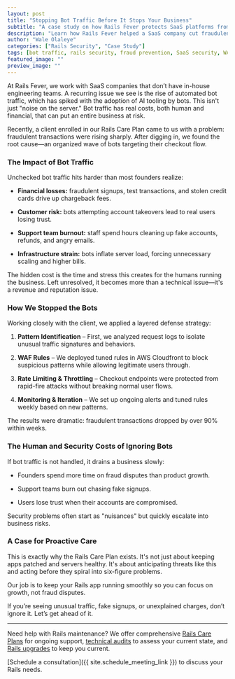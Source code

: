 ```yaml
---
layout: post
title: "Stopping Bot Traffic Before It Stops Your Business"
subtitle: "A case study on how Rails Fever protects SaaS platforms from the hidden costs of fraudulent traffic"
description: "Learn how Rails Fever helped a SaaS company cut fraudulent transactions by 90% by stopping bot traffic. A case study in Rails Care Plan security and stability. "
author: "Wale Olaleye"
categories: ["Rails Security", "Case Study"]
tags: [bot traffic, rails security, fraud prevention, SaaS security, WAF, Rails Care Plan, AWS Cloudfront]
featured_image: ""
preview_image: ""
---
```


At Rails Fever, we work with SaaS companies that don’t have in-house engineering teams. A recurring issue we see is the rise of automated bot traffic, which has spiked with the adoption of AI tooling by bots. This isn't just "noise on the server." Bot traffic has real costs, both human and financial, that can put an entire business at risk.

Recently, a client enrolled in our Rails Care Plan came to us with a problem: fraudulent transactions were rising sharply. After digging in, we found the root cause—an organized wave of bots targeting their checkout flow.

### The Impact of Bot Traffic

Unchecked bot traffic hits harder than most founders realize:

* **Financial losses:** fraudulent signups, test transactions, and stolen credit cards drive up chargeback fees.

* **Customer risk:** bots attempting account takeovers lead to real users losing trust.

* **Support team burnout:** staff spend hours cleaning up fake accounts, refunds, and angry emails.

* **Infrastructure strain:** bots inflate server load, forcing unnecessary scaling and higher bills.

The hidden cost is the time and stress this creates for the humans running the business. Left unresolved, it becomes more than a technical issue—it's a revenue and reputation issue.

### How We Stopped the Bots

Working closely with the client, we applied a layered defense strategy:

1. **Pattern Identification** – First, we analyzed request logs to isolate unusual traffic signatures and behaviors.

1. **WAF Rules** – We deployed tuned rules in AWS Cloudfront to block suspicious patterns while allowing legitimate users through.

1. **Rate Limiting & Throttling** – Checkout endpoints were protected from rapid-fire attacks without breaking normal user flows.

1. **Monitoring & Iteration** – We set up ongoing alerts and tuned rules weekly based on new patterns.

The results were dramatic: fraudulent transactions dropped by over 90% within weeks.

### The Human and Security Costs of Ignoring Bots

If bot traffic is not handled, it drains a business slowly:

* Founders spend more time on fraud disputes than product growth.

* Support teams burn out chasing fake signups.

* Users lose trust when their accounts are compromised.

Security problems often start as "nuisances" but quickly escalate into business risks.

### A Case for Proactive Care

This is exactly why the Rails Care Plan exists. It's not just about keeping apps patched and servers healthy. It's about anticipating threats like this and acting before they spiral into six-figure problems.

Our job is to keep your Rails app running smoothly so you can focus on growth, not fraud disputes.

If you’re seeing unusual traffic, fake signups, or unexplained charges, don’t ignore it. Let’s get ahead of it.

---

Need help with Rails maintenance? We offer comprehensive [Rails Care Plans](/services/rails_care_plan/) for ongoing support, [technical audits](/services/rails_tech_audit/) to assess your current state, and [Rails upgrades](/services/rails_upgrade_express/) to keep you current.

[Schedule a consultation]({{ site.schedule_meeting_link }}) to discuss your Rails needs.
